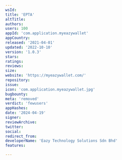 ```yaml
---
wsId: 
title: 'EPTA'
altTitle: 
authors: 
users: 100
appId: 'com.application.myeazywallet'
appCountry: 
released: '2021-04-01'
updated: '2022-10-10'
version: '1.0.3'
stars: 
ratings: 
reviews: 
size: 
website: 'https://myeazywallet.com/'
repository: 
issue: 
icon: 'com.application.myeazywallet.jpg'
bugbounty: 
meta: 'removed'
verdict: 'fewusers'
appHashes: 
date: '2024-04-19'
signer: 
reviewArchive: 
twitter: 
social: 
redirect_from: 
developerName: 'Eazy Technology Solutions Sdn Bhd'
features: 

---
```


